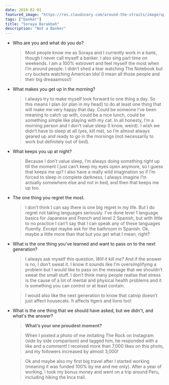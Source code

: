 ```yaml
---
date: 2018-02-01
featured_image: "https://res.cloudinary.com/around-the-straits/image/upload/c_fill,h_600,w_800/v1517731684/image1_uucity.jpg"
tags: ["banker"]
title: "Soraya Barakbah"
description: "Not a Banker"
---
```

* Who are you and what do you do?

    >  Most people know me as Soraya and I currently work in a bank, though I never call myself a banker. I also sing part time on weekends. I am a 100% extrovert and feel myself the most when I’m around people. I didn’t shed a tear watching The Notebook but cry buckets watching American Idol (I mean all those people and their big dreaaamsss!)

<!--more-->

* What makes you get up in the morning?

    > I always try to make myself look forward to one thing a day. So this means I plan (or plan in my head) to do at least one thing that will make me very happy that day. Could be someone I’ve been meaning to catch up with, could be a nice lunch, could be something simple like playing with my cat. In all honesty, I’m a morning person and I don’t value sleep (I know, weird). I wish we didn’t have to sleep at all (yes, kill me), so I’m almost always geared up and ready to go in the mornings (not necessarily to work but definitely out of bed).

* What keeps you up at night?

    > Because I don’t value sleep, I’m always doing something right up till the moment I just can’t keep my eyes open anymore, so I guess that keeps me up? I also have a really wild imagination so if I’m forced to sleep in complete darkness, I always imagine I’m actually somewhere else and not in bed, and then that keeps me up too.

* The one thing you regret the most.

    > I don’t think I can say there is one big regret in my life. But I do regret not taking languages seriously. I’ve done level 1 language basics for Japanese and French and level 2 Spanish, but with little to no practice I can’t say that I can speak any of these languages fluently. Except maybe ask for the bathroom in Spanish. Ok, maybe a little more than that but you get what I mean, right?

* What is the one thing you've learned and want to pass on to the next generation?

    > I always ask myself this question. _Will it kill me?_ And if the answer is no, I don’t sweat it. I know it sounds like I’m oversimplifying a problem but I would like to pass on the message that we shouldn’t sweat the small stuff. I don’t think many people realise that stress is the cause of a lot of mental and physical health problems and it is something you can control or at least contain.

    > I would also like the next generation to know that catnip doesn’t just affect housecats. It affects tigers and lions too!

* What is the one thing that we should have asked, but we didn't, and what's the answer?

    > **What’s your one proudest moment?**

    > When I posted a photo of me imitating The Rock on Instagram (side by side comparison) and tagged him, he responded with a like and a comment! I received more than 7,000 likes on this photo, and my followers increased by almost 3,000!

    > Ok and maybe also my first big travel after I started working (meaning it was funded 100% by me and me only). After a year of working, I took my bonus money and went on a trip around Peru, including hiking the Inca trail.

